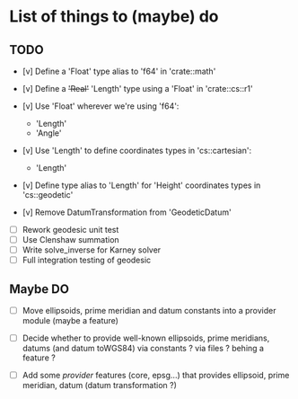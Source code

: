 # List of things to (maybe) do

## TODO

- [v] Define a 'Float' type alias to 'f64' in 'crate::math'
- [v] Define a ~~'Real'~~ 'Length' type using a 'Float' in 'crate::cs::r1'
- [v] Use 'Float' wherever we're using 'f64': 
    - 'Length'
    - 'Angle'
- [v] Use 'Length' to define coordinates types in 'cs::cartesian': 
    - 'Length'
- [v] Define type alias to 'Length' for 'Height' coordinates types in 'cs::geodetic'

- [v] Remove DatumTransformation from 'GeodeticDatum' 

- [ ] Rework geodesic unit test
- [ ] Use Clenshaw summation
- [ ] Write solve_inverse for Karney solver
- [ ] Full integration testing of geodesic

## Maybe DO

- [ ] Move ellipsoids, prime meridian and datum constants into a provider module (maybe a feature)
- [ ] Decide whether to provide well-known ellipsoids, prime meridians, datums (and datum toWGS84) via constants ? via files ? 
      behing a feature ? 
- [ ] Add some *provider* features (core, epsg...) that provides ellipsoid, prime meridian, datum (datum transformation ?) 


